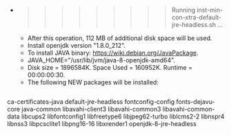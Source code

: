 * >>>>>>>>> Running inst-min-con-xtra-default-jre-headless.sh ...
  * After this operation, 112 MB of additional disk space will be used.
  * Install openjdk version "1.8.0_212".
  * To install JAVA binary: https://wiki.debian.org/JavaPackage.
  * JAVA_HOME="/usr/lib/jvm/java-8-openjdk-amd64".
  * Disk size = 1896584K. Space Used = 160952K. Runtime = 00:00:00:30.
  * The following NEW packages will be installed:
  ```bash
ca-certificates-java default-jre-headless fontconfig-config fonts-dejavu-core java-common
libavahi-client3 libavahi-common3 libavahi-common-data libcups2 libfontconfig1
libfreetype6 libjpeg62-turbo liblcms2-2 libnspr4 libnss3
libpcsclite1 libpng16-16 libxrender1 openjdk-8-jre-headless
  ```
